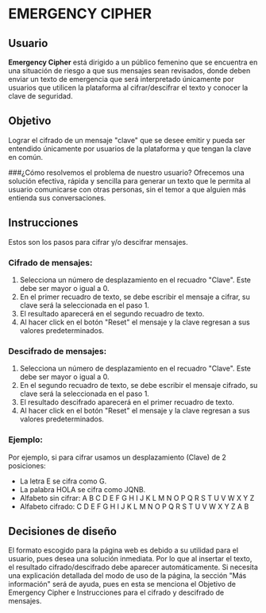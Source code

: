 # EMERGENCY CIPHER

## Usuario 
**Emergency Cipher** está dirigido a un público femenino que se encuentra en una situación de riesgo a que sus mensajes sean revisados, donde deben enviar un texto de emergencia que será interpretado únicamente por usuarios que utilicen la plataforma al cifrar/descifrar el texto y conocer la clave de seguridad.

## Objetivo
Lograr el cifrado de un mensaje "clave" que se desee emitir y pueda ser entendido únicamente por usuarios de la plataforma y que tengan la clave en común.

###¿Cómo resolvemos el problema de nuestro usuario?
Ofrecemos una solución efectiva, rápida y sencilla para generar un texto que le permita al usuario comunicarse con otras personas, sin el temor a que alguien más entienda sus conversaciones.

## Instrucciones
Estos son los pasos para cifrar y/o descifrar mensajes.

### Cifrado de mensajes:
1. Selecciona un número de desplazamiento en el recuadro "Clave". Este debe ser mayor o igual a 0.
2. En el primer recuadro de texto, se debe escribir el mensaje a cifrar, su clave será la seleccionada en el paso 1. 
3. El resultado aparecerá en el segundo recuadro de texto.
4. Al hacer click en el botón "Reset" el mensaje y la clave regresan a sus valores predeterminados.

### Descifrado de mensajes:
1. Selecciona un número de desplazamiento en el recuadro "Clave". Este debe ser mayor o igual a 0.
2. En el segundo recuadro de texto, se debe escribir el mensaje cifrado, su clave será la seleccionada en el paso 1. 
3. El resultado descifrado aparecerá en el primer recuadro de texto.
4. Al hacer click en el botón "Reset" el mensaje y la clave regresan a sus valores predeterminados.

### Ejemplo:
Por ejemplo, si para cifrar usamos un desplazamiento (Clave) de 2 posiciones:

- La letra E se cifra como G.
- La palabra HOLA se cifra como JQNB.
- Alfabeto sin cifrar: A B C D E F G H I J K L M N O P Q R S T U V W X Y Z
- Alfabeto cifrado: C D E F G H I J K L M N O P Q R S T U V W X Y Z A B 


## Decisiones de diseño
El formato escogido para la página web es debido a su utilidad para el usuario, pues desea una solución inmediata. Por lo que al insertar el texto, el resultado cifrado/descifrado debe aparecer automáticamente.
Si necesita una explicación detallada del modo de uso de la página, la sección "Más información" será de ayuda, pues en esta se menciona el Objetivo de Emergency Cipher e Instrucciones para el cifrado y descifrado de mensajes.



